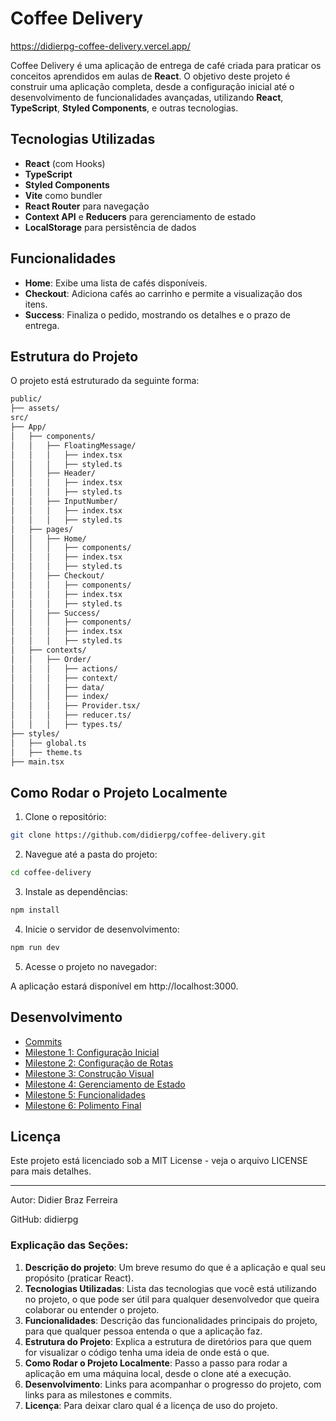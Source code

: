 # Coffee Delivery

https://didierpg-coffee-delivery.vercel.app/

Coffee Delivery é uma aplicação de entrega de café criada para praticar os conceitos aprendidos em aulas de **React**. O objetivo deste projeto é construir uma aplicação completa, desde a configuração inicial até o desenvolvimento de funcionalidades avançadas, utilizando **React**, **TypeScript**, **Styled Components**, e outras tecnologias.

## Tecnologias Utilizadas

- **React** (com Hooks)
- **TypeScript**
- **Styled Components**
- **Vite** como bundler
- **React Router** para navegação
- **Context API** e **Reducers** para gerenciamento de estado
- **LocalStorage** para persistência de dados

## Funcionalidades

- **Home**: Exibe uma lista de cafés disponíveis.
- **Checkout**: Adiciona cafés ao carrinho e permite a visualização dos itens.
- **Success**: Finaliza o pedido, mostrando os detalhes e o prazo de entrega.

## Estrutura do Projeto

O projeto está estruturado da seguinte forma:

```bash
public/
├── assets/
src/
├── App/
│   ├── components/
│   │   ├── FloatingMessage/
│   │   │   ├── index.tsx
│   │   │   ├── styled.ts
│   │   ├── Header/
│   │   │   ├── index.tsx
│   │   │   ├── styled.ts
│   │   ├── InputNumber/
│   │   │   ├── index.tsx
│   │   │   ├── styled.ts
│   ├── pages/
│   │   ├── Home/
│   │   │   ├── components/
│   │   │   ├── index.tsx
│   │   │   ├── styled.ts
│   │   ├── Checkout/
│   │   │   ├── components/
│   │   │   ├── index.tsx
│   │   │   ├── styled.ts
│   │   ├── Success/
│   │   │   ├── components/
│   │   │   ├── index.tsx
│   │   │   ├── styled.ts
│   ├── contexts/
│   │   ├── Order/
│   │   │   ├── actions/
│   │   │   ├── context/
│   │   │   ├── data/
│   │   │   ├── index/
│   │   │   ├── Provider.tsx/
│   │   │   ├── reducer.ts/
│   │   │   ├── types.ts/
├── styles/
│   ├── global.ts
│   ├── theme.ts
├── main.tsx
```

## Como Rodar o Projeto Localmente

1. Clone o repositório:

```bash
git clone https://github.com/didierpg/coffee-delivery.git
```

2. Navegue até a pasta do projeto:

```bash
cd coffee-delivery
```

3. Instale as dependências:

```bash
npm install
```

4. Inicie o servidor de desenvolvimento:

```bash
npm run dev
```

5. Acesse o projeto no navegador:

A aplicação estará disponível em http://localhost:3000.

## Desenvolvimento

- [Commits](https://github.com/didierpg/coffee-delivery/commits/main/)
- [Milestone 1: Configuração Inicial](https://github.com/didierpg/coffee-delivery/milestone/1)
- [Milestone 2: Configuração de Rotas](https://github.com/didierpg/coffee-delivery/milestone/2)
- [Milestone 3: Construção Visual](https://github.com/didierpg/coffee-delivery/milestone/3)
- [Milestone 4: Gerenciamento de Estado](https://github.com/didierpg/coffee-delivery/milestone/4)
- [Milestone 5: Funcionalidades](https://github.com/didierpg/coffee-delivery/milestone/5)
- [Milestone 6: Polimento Final](https://github.com/didierpg/coffee-delivery/milestone/6)

## Licença

Este projeto está licenciado sob a MIT License - veja o arquivo LICENSE para mais detalhes.

---

Autor: Didier Braz Ferreira

GitHub: didierpg

### Explicação das Seções:

1. **Descrição do projeto**: Um breve resumo do que é a aplicação e qual seu propósito (praticar React).
2. **Tecnologias Utilizadas**: Lista das tecnologias que você está utilizando no projeto, o que pode ser útil para qualquer desenvolvedor que queira colaborar ou entender o projeto.
3. **Funcionalidades**: Descrição das funcionalidades principais do projeto, para que qualquer pessoa entenda o que a aplicação faz.
4. **Estrutura do Projeto**: Explica a estrutura de diretórios para que quem for visualizar o código tenha uma ideia de onde está o que.
5. **Como Rodar o Projeto Localmente**: Passo a passo para rodar a aplicação em uma máquina local, desde o clone até a execução.
6. **Desenvolvimento**: Links para acompanhar o progresso do projeto, com links para as milestones e commits.
7. **Licença**: Para deixar claro qual é a licença de uso do projeto.
